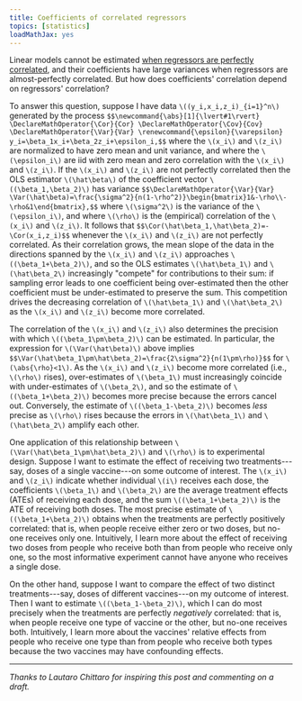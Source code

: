 ```yaml
---
title: Coefficients of correlated regressors
topics: [statistics]
loadMathJax: yes
---
```


Linear models cannot be estimated [when regressors are perfectly correlated](https://en.wikipedia.org/wiki/Multicollinearity), and their coefficients have large variances when regressors are almost-perfectly correlated.
But how does coefficients' correlation depend on regressors' correlation?

To answer this question, suppose I have data `\((y_i,x_i,z_i)_{i=1}^n\)` generated by the process
`$$\newcommand{\abs}[1]{\lvert#1\rvert}
\DeclareMathOperator{\Cor}{Cor}
\DeclareMathOperator{\Cov}{Cov}
\DeclareMathOperator{\Var}{Var}
\renewcommand{\epsilon}{\varepsilon}
y_i=\beta_1x_i+\beta_2z_i+\epsilon_i,$$`
where the `\(x_i\)` and `\(z_i\)` are normalized to have zero mean and unit variance, and where the `\(\epsilon_i\)` are iid with zero mean and zero correlation with the `\(x_i\)` and `\(z_i\)`.
If the `\(x_i\)` and `\(z_i\)` are not perfectly correlated then the OLS estimator `\(\hat\beta\)` of the coefficient vector `\((\beta_1,\beta_2)\)` has variance
`$$\DeclareMathOperator{\Var}{Var}
\Var(\hat\beta)=\frac{\sigma^2}{n(1-\rho^2)}\begin{bmatrix}1&-\rho\\-\rho&1\end{bmatrix},$$`
where `\(\sigma^2\)` is the variance of the `\(\epsilon_i\)`, and where `\(\rho\)` is the (empirical) correlation of the `\(x_i\)` and `\(z_i\)`.
It follows that
`$$\Cor(\hat\beta_1,\hat\beta_2)=-\Cor(x_i,z_i)$$`
whenever the `\(x_i\)` and `\(z_i\)` are not perfectly correlated.
As their correlation grows, the mean slope of the data in the directions spanned by the `\(x_i\)` and `\(z_i\)` approaches `\((\beta_1+\beta_2)\)`, and so the OLS estimates `\(\hat\beta_1\)` and `\(\hat\beta_2\)` increasingly "compete" for contributions to their sum: if sampling error leads to one coefficient being over-estimated then the other coefficient must be under-estimated to preserve the sum.
This competition drives the decreasing correlation of `\(\hat\beta_1\)` and `\(\hat\beta_2\)` as the `\(x_i\)` and `\(z_i\)` become more correlated.

The correlation of the `\(x_i\)` and `\(z_i\)` also determines the precision with which `\((\beta_1\pm\beta_2)\)` can be estimated.
In particular, the expression for `\(\Var(\hat\beta)\)` above implies
`$$\Var(\hat\beta_1\pm\hat\beta_2)=\frac{2\sigma^2}{n(1\pm\rho)}$$`
for `\(\abs{\rho}<1\)`.
As the `\(x_i\)` and `\(z_i\)` become more correlated (i.e., `\(\rho\)` rises), over-estimates of `\(\beta_1\)` must increasingly coincide with under-estimates of `\(\beta_2\)`, and so the estimate of `\((\beta_1+\beta_2)\)` becomes more precise because the errors cancel out.
Conversely, the estimate of `\((\beta_1-\beta_2)\)` becomes *less* precise as `\(\rho\)` rises because the errors in `\(\hat\beta_1\)` and `\(\hat\beta_2\)` amplify each other.

One application of this relationship between `\(\Var(\hat\beta_1\pm\hat\beta_2)\)` and `\(\rho\)` is to experimental design.
Suppose I want to estimate the effect of receiving two treatments---say, doses of a single vaccine---on some outcome of interest.
The `\(x_i\)` and `\(z_i\)` indicate whether individual `\(i\)` receives each dose, the coefficients `\(\beta_1\)` and `\(\beta_2\)` are the average treatment effects (ATEs) of receiving each dose, and the sum `\((\beta_1+\beta_2)\)` is the ATE of receiving both doses.
The most precise estimate of `\((\beta_1+\beta_2)\)` obtains when the treatments are perfectly positively correlated: that is, when people receive either zero or two doses, but no-one receives only one.
Intuitively, I learn more about the effect of receiving two doses from people who receive both than from people who receive only one, so the most informative experiment cannot have anyone who receives a single dose.

On the other hand, suppose I want to compare the effect of two distinct treatments---say, doses of different vaccines---on my outcome of interest.
Then I want to estimate `\((\beta_1-\beta_2)\)`, which I can do most precisely when the treatments are perfectly *negatively* correlated: that is, when people receive one type of vaccine or the other, but no-one receives both.
Intuitively, I learn more about the vaccines' relative effects from people who receive one type than from people who receive both types because the two vaccines may have confounding effects.

---

*Thanks to Lautaro Chittaro for inspiring this post and commenting on a draft.*
